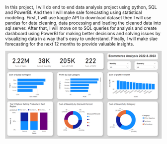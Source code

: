 In this project, I will do end to end data analysis project using python, SQL and PowerBI. And then I will make sale forecasting using statistical modeling. First, I will use kaggle API to download dataset then I will use pandas for data cleaning, data processing and loading the cleaned data into sql server. After that, I will move on to SQL queries for analysis and create dashboard using PowerBI for making better decisions and solving issues by visualizing data in a way that's easy to understand. Finally, I will make slae forecasting for the next 12 months to provide valuable insights.

![Ecommerce Analysis](ecommerce_analysis.png)
